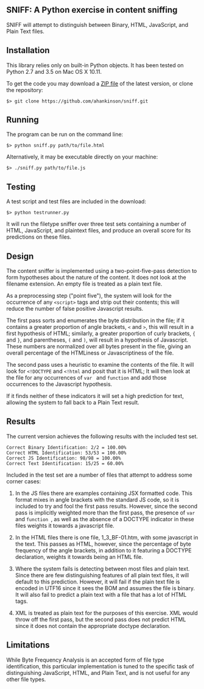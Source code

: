 SNIFF: A Python exercise in content sniffing
--------------------------------------------

SNIFF will attempt to distinguish between Binary, HTML, JavaScript, and Plain Text files.

## Installation

This library relies only on built-in Python objects. It has been tested on Python 2.7 and 3.5 on
Mac OS X 10.11.

To get the code you may download a [ZIP file](https://github.com/ahankinson/sniff/archive/master.zip)
of the latest version, or clone the repository:

    $> git clone https://github.com/ahankinson/sniff.git

## Running

The program can be run on the command line:

    $> python sniff.py path/to/file.html

Alternatively, it may be executable directly on your machine:

    $> ./sniff.py path/to/file.js

## Testing

A test script and test files are included in the download:

    $> python testrunner.py

It will run the filetype sniffer over three test sets containing a number of HTML, JavaScript,
and plaintext files, and produce an overall score for its predictions on these files.

## Design

The content sniffer is implemented using a two-point-five-pass detection to form hypotheses about the
nature of the content. It does not look at the filename extension. An empty file is treated as a plain
text file.

As a preprocessing step ("point five"), the system will look for the occurrence of any `<script>` tags and strip
out their contents; this will reduce the number of false positive Javascript results.

The first pass sorts and enumerates the byte distribution in the file; if it contains a greater proportion of angle brackets, `<` and `>`,
this will result in a first hypothesis of HTML; similarly, a greater proportion of curly brackets, `{` and `}`,
and parentheses, `(` and `)`, will result in a hypothesis of Javascript. These numbers are normalized over
all bytes present in the file, giving an overall percentage of the HTMLiness or Javascriptiness of the file.

The second pass uses a heuristic to examine the contents of the file. It will look for `<!DOCTYPE`
and `<!html` and posit that it is HTML; It will then look at the file for any occurrences of `var ` and
`function` and add those occurrences to the Javascript hypothesis.

If it finds neither of these indicators it will set a high prediction for text, allowing the system to fall
back to a Plain Text result.

## Results

The current version achieves the following results with the included test set.

    Correct Binary Identification: 2/2 = 100.00%
    Correct HTML Identification: 53/53 = 100.00%
    Correct JS Identification: 98/98 = 100.00%
    Correct Text Identification: 15/25 = 60.00%

Included in the test set are a number of files that attempt to address some corner cases:

1. In the JS files there are examples containing JSX formatted code. This format mixes in angle
brackets with the standard JS code, so it is included to try and fool the first pass results. However,
since the second pass is implicitly weighted more than the first pass, the presence of `var ` and `function `, as
well as the absence of a DOCTYPE indicator in these files weights it towards a javascript file.

2. In the HTML files there is one file, 1_3_BF-01.htm, with some javascript in the text. This passes as HTML,
however, since the percentage of byte frequency of the angle brackets, in addition to it featuring
a DOCTYPE declaration, weights it towards being an HTML file.

3. Where the system fails is detecting between most files and plain text. Since there are few
distinguishing features of all plain text files, it will default to this prediction. However,
it will fail if the plain text file is encoded in UTF16 since it sees the BOM and assumes the
file is binary. It will also fail to predict a plain text with a file that has a lot of HTML tags.

4. XML is treated as plain text for the purposes of this exercise. XML would throw off the first pass,
but the second pass does not predict HTML since it does not contain the appropriate doctype declaration.

## Limitations

While Byte Frequency Analysis is an accepted form of file type identification, this particular implementation is tuned to the specific task of distinguishing JavaScript, HTML, and Plain Text, and is not useful for any other file types.
